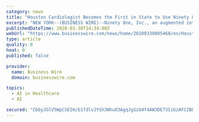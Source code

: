 ```yaml
---
category: news
title: "Houston Cardiologist Becomes the First in State to Use Ninety One Inc.’s Artificial Intelligence and Precision Medicine Platform"
excerpt: "NEW YORK--(BUSINESS WIRE)--Ninety One, Inc., an augmented intelligence company developing innovative software and data science ... exclusive partnerships with leading research and healthcare institutions in the United States, Europe, and Asia. Pursuing this mission with vigorous commitment and passion, while leveraging innovations in science ..."
publishedDateTime: 2020-03-30T14:34:00Z
webUrl: "https://www.businesswire.com/news/home/20200330005468/en/Houston-Cardiologist-State-Inc.’s-Artificial-Intelligence-Precision"
type: article
quality: 0
heat: 0
published: false

provider:
  name: Business Wire
  domain: businesswire.com

topics:
  - AI in Healthcare
  - AI

secured: "CbbyJGlV5WpCSEIH/b1fdlvJYSh3NhuO3AgqJgSzU4f4AW3DE73IiGzAFCIBLsoiMZJJ4dU87wtZc1ew5MSu4cgCia+UCT+IOjYSxMWdZnUvVuL+Xjkqp4fnicRe3aFWZGrrAW8ATNS7Q2kowmB3TgbG2X0iyfDCj95HQ3W6Ud7F1CrCElvASf4JmINvuoeAvYUb5/LpKPAADoI9c+8TbkHEqsGqkFtwXffQV2CwUECITsaYIXijbHLkUVzQpl6Ughepw1ypeHK3T4yBdMsQi8p8tBV2SqyLgo7E2trS2WWZF3qoFfIQG9ogEReth8vJ;g1A7Tfb7tNALqi2S9gvypQ=="
---
```


